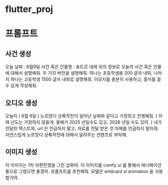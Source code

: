 # flutter_proj


# 프롬프트
## 


## 사건 생성
오늘 날짜 : 6월9일
사건 혹은 인물명 : 표트르 대제
위의 정보로 오늘의 사건 혹은 인물에 대해서 설명해줘.
두 가지 버전을 설명해줘. 하나는 초등학생용 200 글자 내외, 나머지 하나는 고등학생 1500 글자 내외로 설명해줘.
이모지를 충분히 사용하고, 흥미를 끌 수 있게 작성해줘.

## 오디오 생성
오늘이 ( 6월 6일 ) 노르망디 상륙작전이 일어난 날짜와 같다고 가정하고 진행해줘. ( 이 때 년도는 가정하지 않을게. 올해가 2025 년일수도 있고, 2026 년일 수도 있어. )
내가 전달한 텍스트와, url 은 언급하지 말고, 자료를 전달 받은 것 자체를 언급하지 말아줘. 자연스럽게 노르망디 상륙작전에 대해서 알려주는 컨텐츠로 부탁해.

## 이미지 생성
이 이미지는 1차 아편전쟁을 그린 삽화야.
이 이미지를 comfy ui 를 통해서 애니메이션 풍으로 그렸으면 좋겠어.
프롬프트를 추천해줘. 모델은 wildcard xl animation 을 사용할거야.